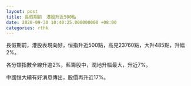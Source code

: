 ```yaml
---
layout: post
title: 長假期前　港股升近500點
date: 2020-09-30 10:40:25.000000000 +08:00
categories: rthk
---
```


長假期前，港股表現向好，恒指升近500點，高見23760點，大升485點，升幅2%。

各分類指數全線升逾2%，藍籌股中，潤地升幅最大，升近7%。

中國恒大續有好消息傳出，股價再升近17%。
